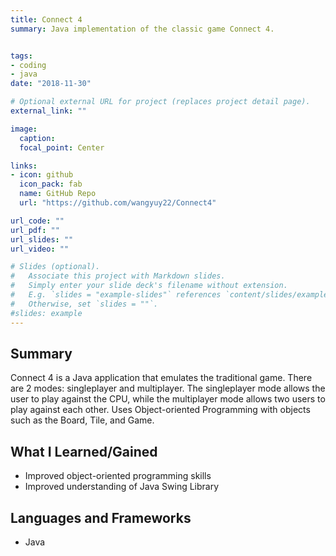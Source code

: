 ```yaml
---
title: Connect 4
summary: Java implementation of the classic game Connect 4.


tags:
- coding
- java
date: "2018-11-30"

# Optional external URL for project (replaces project detail page).
external_link: ""

image:
  caption: 
  focal_point: Center

links:
- icon: github
  icon_pack: fab
  name: GitHub Repo
  url: "https://github.com/wangyuy22/Connect4"

url_code: ""
url_pdf: ""
url_slides: ""
url_video: ""

# Slides (optional).
#   Associate this project with Markdown slides.
#   Simply enter your slide deck's filename without extension.
#   E.g. `slides = "example-slides"` references `content/slides/example-slides.md`.
#   Otherwise, set `slides = ""`.
#slides: example
---
```

## Summary

Connect 4 is a Java application that emulates the traditional game. There are 2 modes: singleplayer and multiplayer. The singleplayer mode allows the user to play against the CPU, while the multiplayer mode allows two users to play against each other. Uses Object-oriented Programming with objects such as the Board, Tile, and Game.

## What I Learned/Gained
* Improved object-oriented programming skills
* Improved understanding of Java Swing Library

## Languages and Frameworks
 * Java
